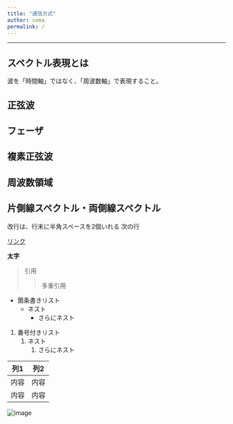 ```yaml
---
title: "通信方式"
author: soma
permalink: /
---
```







---

## スペクトル表現とは
波を「時間軸」ではなく、「周波数軸」で表現すること。
## 正弦波  

## フェーザ  

## 複素正弦波  

## 周波数領域  

## 片側線スペクトル・両側線スペクトル  

改行は、行末に半角スペースを2個いれる
次の行

[リンク](https://www.google.co.jp/)

**太字**

> 引用
>> 多重引用


- 箇条書きリスト
  - ネスト
    - さらにネスト


1. 番号付きリスト
   1. ネスト
      1. さらにネスト


| 列1  | 列2  |
|-----|-----|
| 内容  | 内容  |
| 内容  | 内容  |

![image](/Create_WebSite/assets/images/logo-150.png)
